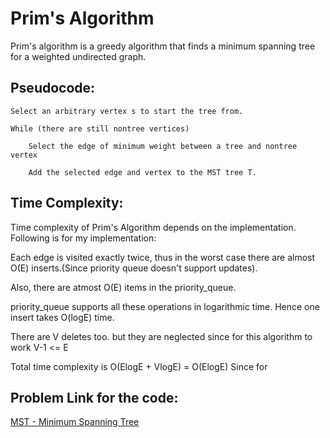 # Prim's Algorithm
Prim's algorithm is a greedy algorithm that finds a minimum spanning tree for a weighted undirected graph. 


## Pseudocode:
```
Select an arbitrary vertex s to start the tree from.

While (there are still nontree vertices)
  
    Select the edge of minimum weight between a tree and nontree vertex
  
    Add the selected edge and vertex to the MST tree T.

```

## Time Complexity:
Time complexity of Prim's Algorithm depends on the implementation. Following is for my implementation:

Each edge is visited exactly twice, thus in the worst case there are almost O(E) inserts.(Since priority queue doesn't support updates).

Also, there are atmost O(E) items in the priority_queue.

priority_queue supports all these operations in logarithmic time. Hence one insert takes O(logE) time.

There are V deletes too. but they are neglected since for this algorithm to work V-1 <= E

Total time complexity is O(ElogE + VlogE) = O(ElogE)
Since for 

## Problem Link for the code:
[MST - Minimum Spanning Tree](https://www.spoj.com/problems/MST/)
